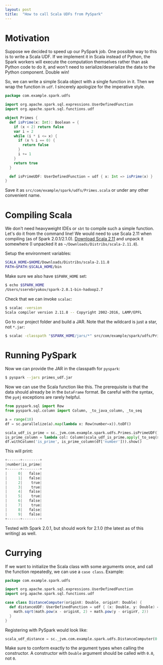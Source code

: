 ```yaml
---
layout: post
title:  "How to call Scala UDFs from PySpark"
---
```


# Motivation

Suppose we decided to speed up our PySpark job. One possible way to this is to write a Scala UDF.
If we implement it in Scala instead of Python, the Spark workers will execute the computation themselves rather than ask Python code to do it, and won't need to serialize/deserialize the data to the Python component. Double win!

So, we can write a simple Scala object with a single function in it. Then we wrap the function in `udf`. I sincerely apologize for the imperative style.

```scala
package com.example.spark.udfs

import org.apache.spark.sql.expressions.UserDefinedFunction
import org.apache.spark.sql.functions.udf

object Primes {
  def isPrime(x: Int): Boolean = {
    if (x < 2) return false
    var i = 2
    while (i * i <= x) {
      if (x % i == 0) {
        return false
      }
      i += 1
    }
    return true
  }

  def isPrimeUDF: UserDefinedFunction = udf { x: Int => isPrime(x) }
}
```

Save it as `src/com/example/spark/udfs/Primes.scala` or under any other convenient name.


# Compiling Scala

We don't need heavyweight IDEs or `sbt` to compile such a simple function. Let's do it from the command line! We would need to use Scala 2.11 when compiling (as of Spark 2.0.1/2.1.0). [Download Scala 2.11](http://www.scala-lang.org/download/2.11.8.html) and unpack it somewhere (I unpacked it as `~/Downloads/Distribs/scala-2.11.8`).

Setup the environment variables:
```bash
SCALA_HOME=$HOME/Downloads/Distribs/scala-2.11.8
PATH=$PATH:$SCALA_HOME/bin
```

Make sure we also have `$SPARK_HOME` set:
```bash
$ echo $SPARK_HOME
/Users/sserebryakov/spark-2.0.1-bin-hadoop2.7
```

Check that we can invoke `scalac`:
```bash
$ scalac -version
Scala compiler version 2.11.8 -- Copyright 2002-2016, LAMP/EPFL
```

Go to our project folder and build a JAR. Note that the wildcard is just a star, not `*.jar`:
```bash
$ scalac -classpath "$SPARK_HOME/jars/*" src/com/example/spark/udfs/Primes.scala -d primes_udf.jar
```

# Running PySpark

Now we can provide the JAR in the classpath for `pyspark`:
```bash
$ pyspark --jars primes_udf.jar
```

Now we can use the Scala function like this. The prerequisite is that the data should already be in the `DataFrame` format. Be careful with the syntax, the `py4j` exceptions are rarely helpful.

```python
from pyspark.sql import Row
from pyspark.sql.column import Column, _to_java_column, _to_seq

a = range(10)
df = sc.parallelize(a).map(lambda x: Row(number=x)).toDF()

scala_udf_is_prime = sc._jvm.com.example.spark.udfs.Primes.isPrimeUDF()
is_prime_column = lambda col: Column(scala_udf_is_prime.apply(_to_seq(sc, [col], _to_java_column)))
df.withColumn('is_prime', is_prime_column(df['number'])).show()
```

This will print:

```python
+------+--------+
|number|is_prime|
+------+--------+
|     0|   false|
|     1|   false|
|     2|    true|
|     3|    true|
|     4|   false|
|     5|    true|
|     6|   false|
|     7|    true|
|     8|   false|
|     9|   false|
+------+--------+
```

Tested with Spark 2.0.1, but should work for 2.1.0 (the latest as of this writing) as well.


# Currying

If we want to initialize the Scala class with some arguments once, and call the function repeatedly, we can use a `case class`. Example:

```scala
package com.example.spark.udfs

import org.apache.spark.sql.expressions.UserDefinedFunction
import org.apache.spark.sql.functions.udf

case class DistanceComputer(originX: Double, originY: Double) {
  def distanceUDF: UserDefinedFunction = udf { (x: Double, y: Double) =>
    math.sqrt(math.pow(x - originX, 2) + math.pow(y - originY, 2))
  }
}
```

Registering with PySpark would look like:
```python
scala_udf_distance = sc._jvm.com.example.spark.udfs.DistanceComputer(0.0, 0.0).distanceUDF()
```

Make sure to conform exactly to the argument types when calling the constructor. A constructor with `Double` argument should be called with `0.0`, not `0`.

